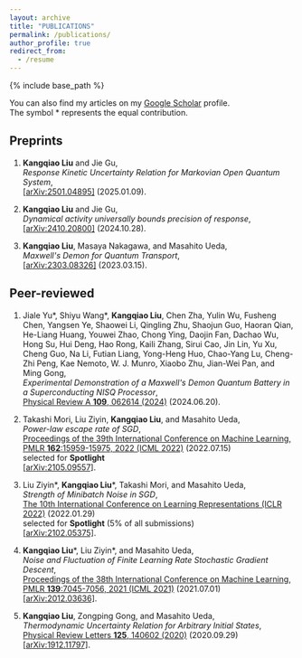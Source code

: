 ```yaml
---
layout: archive
title: "PUBLICATIONS"
permalink: /publications/
author_profile: true
redirect_from:
  - /resume
---
```


{% include base_path %}

You can also find my articles on my [Google Scholar](https://scholar.google.com/citations?user=utIJkHcAAAAJ&hl=en) profile.<br />
The symbol \* represents the equal contribution.

## **Preprints**
1. **Kangqiao Liu** and Jie Gu,<br />
  *Response Kinetic Uncertainty Relation for Markovian Open Quantum System*,<br />
  [[arXiv:2501.04895]](https://arxiv.org/abs/2501.04895) (2025.01.09).
  
2. **Kangqiao Liu** and Jie Gu,<br />
  *Dynamical activity universally bounds precision of response*,<br />
  [[arXiv:2410.20800]](https://arxiv.org/abs/2410.20800) (2024.10.28).
  
3. **Kangqiao Liu**, Masaya Nakagawa, and Masahito Ueda,<br />
  *Maxwell's Demon for Quantum Transport*,<br />
  [[arXiv:2303.08326]](https://arxiv.org/abs/2303.08326) (2023.03.15).

## **Peer-reviewed**
1. Jiale Yu\*, Shiyu Wang\*, **Kangqiao Liu**, Chen Zha, Yulin Wu, Fusheng Chen, Yangsen Ye, Shaowei Li, Qingling Zhu, Shaojun Guo, Haoran Qian, He-Liang Huang, Youwei Zhao, Chong Ying, Daojin Fan, Dachao Wu, Hong Su, Hui Deng, Hao Rong, Kaili Zhang, Sirui Cao, Jin Lin, Yu Xu, Cheng Guo, Na Li, Futian Liang, Yong-Heng Huo, Chao-Yang Lu, Cheng-Zhi Peng, Kae Nemoto, W. J. Munro, Xiaobo Zhu, Jian-Wei Pan, and Ming Gong,<br />
  *Experimental Demonstration of a Maxwell's Demon Quantum Battery in a Superconducting NISQ Processor*,<br />
  [Physical Review A **109**, 062614 (2024)](https://journals.aps.org/pra/abstract/10.1103/PhysRevA.109.062614) (2024.06.20).
  
2. Takashi Mori, Liu Ziyin, **Kangqiao Liu**, and Masahito Ueda,<br />
  *Power-law escape rate of SGD*,<br />
  [Proceedings of the 39th International Conference on Machine Learning, PMLR **162**:15959-15975, 2022 (ICML 2022)](https://proceedings.mlr.press/v162/mori22a.html) (2022.07.15)<br />
  selected for **Spotlight** <br />
  [[arXiv:2105.09557]](https://arxiv.org/abs/2105.09557).

3. Liu Ziyin\*, **Kangqiao Liu**\*, Takashi Mori, and Masahito Ueda, <br />
   *Strength of Minibatch Noise in SGD*,<br />
   [The 10th International Conference on Learning Representations (ICLR 2022)](https://openreview.net/forum?id=uorVGbWV5sw) (2022.01.29)<br />
   selected for **Spotlight** (5% of all submissions)<br />
   [[arXiv:2102.05375]](https://arxiv.org/abs/2102.05375).
   
4. **Kangqiao Liu**\*, Liu Ziyin\*, and Masahito Ueda, <br />
   *Noise and Fluctuation of Finite Learning Rate Stochastic Gradient Descent*,<br />
   [Proceedings of the 38th International Conference on Machine Learning, PMLR **139**:7045-7056, 2021 (ICML 2021)](http://proceedings.mlr.press/v139/liu21ad.html) (2021.07.01)<br />
   [[arXiv:2012.03636]](https://arxiv.org/abs/2012.03636).
   
5. **Kangqiao Liu**, Zongping Gong, and Masahito Ueda,<br />
   *Thermodynamic Uncertainty Relation for Arbitrary Initial States*, <br />
   [Physical Review Letters **125**, 140602 (2020)](https://journals.aps.org/prl/abstract/10.1103/PhysRevLett.125.140602) (2020.09.29)<br />
   [[arXiv:1912.11797]](https://arxiv.org/abs/1912.11797).




<!-- {% if author.googlescholar %} -->
  
<!-- {% endif %} -->

<!-- {% include base_path %}

{% for post in site.publications reversed %}
  {% include archive-single.html %}
{% endfor %} -->
